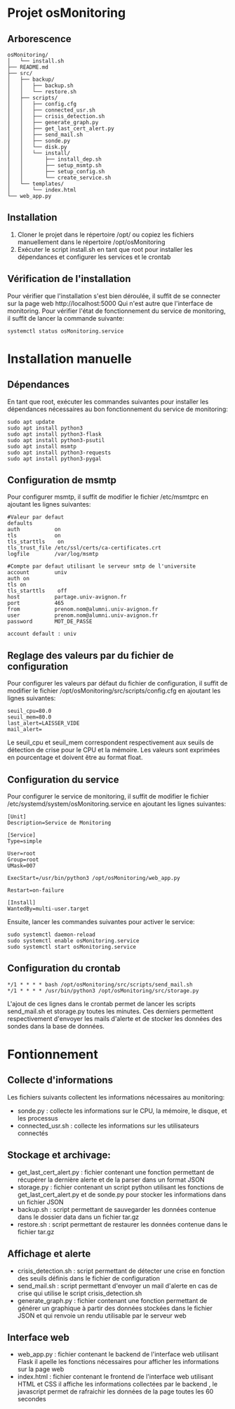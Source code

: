 # Projet osMonitoring
## Arborescence
```
osMonitoring/
│   └── install.sh
├── README.md
├── src/
│   ├── backup/
│   │   ├── backup.sh
│   │   └── restore.sh
│   ├── scripts/
│   │   ├── config.cfg
│   │   ├── connected_usr.sh
│   │   ├── crisis_detection.sh
│   │   ├── generate_graph.py
│   │   ├── get_last_cert_alert.py
│   │   ├── send_mail.sh
│   │   ├── sonde.py
│   │   └── disk.py
│   │   └── install/
│   │       ├── install_dep.sh
│   │       ├── setup_msmtp.sh
│   │       ├── setup_config.sh
│   │       └── create_service.sh
│   └── templates/
│       └── index.html
└── web_app.py
```
## Installation
1. Cloner le projet dans le répertoire /opt/ ou copiez les fichiers manuellement dans le répertoire /opt/osMonitoring
2. Exécuter le script install.sh en tant que root pour installer les dépendances et configurer les services et le crontab

## Vérification de l'installation
Pour vérifier que l'installation s'est bien déroulée, il suffit de se connecter sur la page web http://localhost:5000
Qui n'est autre que l'interface de monitoring. 
Pour vérifier l'état de fonctionnement du service de monitoring, il suffit de lancer la commande suivante:
```
systemctl status osMonitoring.service
```

# Installation manuelle
## Dépendances
En tant que root, exécuter les commandes suivantes pour installer les dépendances nécessaires au bon fonctionnement du service de monitoring:
```
sudo apt update
sudo apt install python3
sudo apt install python3-flask
sudo apt install python3-psutil
sudo apt install msmtp
sudo apt install python3-requests
sudo apt install python3-pygal
```

## Configuration de msmtp
Pour configurer msmtp, il suffit de modifier le fichier /etc/msmtprc en ajoutant les lignes suivantes:
```
#Valeur par defaut
defaults
auth           on
tls            on
tls_starttls	on
tls_trust_file /etc/ssl/certs/ca-certificates.crt
logfile        /var/log/msmtp

#Compte par defaut utilisant le serveur smtp de l'universite
account        univ
auth on
tls on
tls_starttls	off
host           partage.univ-avignon.fr
port           465
from           prenom.nom@alumni.univ-avignon.fr
user           prenom.nom@alumni.univ-avignon.fr
password       MOT_DE_PASSE

account default : univ
```

## Reglage des valeurs par du fichier de configuration
Pour configurer les valeurs par défaut du fichier de configuration, il suffit de modifier le fichier /opt/osMonitoring/src/scripts/config.cfg en ajoutant les lignes suivantes:
```
seuil_cpu=80.0
seuil_mem=80.0
last_alert=LAISSER_VIDE 
mail_alert=
```

Le seuil_cpu et seuil_mem correspondent respectivement aux seuils de détection de crise pour le CPU et la mémoire.
Les valeurs sont exprimées en pourcentage et doivent être au format float.

## Configuration du service
Pour configurer le service de monitoring, il suffit de modifier le fichier /etc/systemd/system/osMonitoring.service en ajoutant les lignes suivantes:
```
[Unit]
Description=Service de Monitoring

[Service]
Type=simple
 
User=root
Group=root
UMask=007
 
ExecStart=/usr/bin/python3 /opt/osMonitoring/web_app.py
 
Restart=on-failure
 
[Install]
WantedBy=multi-user.target
```

Ensuite, lancer les commandes suivantes pour activer le service:
```
sudo systemctl daemon-reload
sudo systemctl enable osMonitoring.service
sudo systemctl start osMonitoring.service
```

## Configuration du crontab
```
*/1 * * * * bash /opt/osMonitoring/src/scripts/send_mail.sh
*/1 * * * * /usr/bin/python3 /opt/osMonitoring/src/storage.py
```

L'ajout de ces lignes dans le crontab permet de lancer les scripts send_mail.sh et storage.py toutes les minutes.
Ces derniers permettent respectivement d'envoyer les mails d'alerte et de stocker les données des sondes dans la base de données.

# Fontionnement

## Collecte d'informations
Les fichiers suivants collectent les informations nécessaires au monitoring:
- sonde.py : collecte les informations sur le CPU, la mémoire, le disque, et les processus
- connected_usr.sh : collecte les informations sur les utilisateurs connectés

## Stockage et archivage:
- get_last_cert_alert.py : fichier contenant une fonction permettant de récupérer la dernière alerte et de la parser dans un format JSON
- storage.py : fichier contenant un script python utilisant les fonctions  de get_last_cert_alert.py et de sonde.py pour stocker les informations dans un fichier JSON
- backup.sh : script permettant de sauvegarder les données contenue dans le dossier data dans un fichier tar.gz
- restore.sh : script permettant de restaurer les données contenue dans le fichier tar.gz
  
## Affichage et alerte
- crisis_detection.sh : script permettant de détecter une crise en fonction des seuils définis dans le fichier de configuration
- send_mail.sh : script permettant d'envoyer un mail d'alerte en cas de crise qui utilise le script crisis_detection.sh
- generate_graph.py : fichier contenant une fonction permettant de générer un graphique à partir des données stockées dans le fichier JSON et qui renvoie un rendu utilisable par le serveur web

## Interface web
- web_app.py : fichier contenant le backend de l'interface web utilisant Flask il apelle les fonctions nécessaires pour afficher les informations sur la page web
- index.html : fichier contenant le frontend de l'interface web utilisant HTML et CSS il affiche les informations collectées par le backend , le javascript permet de rafraichir les données de la page toutes les 60 secondes